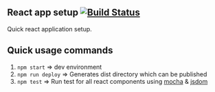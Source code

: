 ## React app setup [![Build Status](https://travis-ci.org/samarpanda/quick-react-app.svg?branch=master)](https://travis-ci.org/samarpanda/quick-react-app)


Quick react application setup.

## Quick usage commands

1. `npm start` => dev environment
2. `npm run deploy` => Generates dist directory which can be published
3. `npm test` => Run test for all react components using [mocha](https://mochajs.org/) & [jsdom](https://github.com/tmpvar/jsdom)
